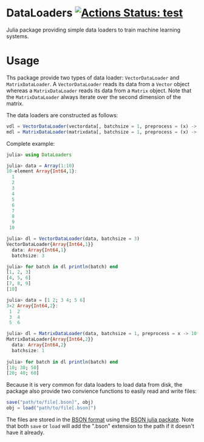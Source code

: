 # DataLoaders [![Actions Status: test](https://github.com/iondel/DataLoaders/workflows/test/badge.svg)](https://github.com/iondel/DataLoaders/actions?query=workflow%3Atest)

Julia package providing simple data loaders to train machine learning
systems. 

# Usage

Ths package provide two types of data loader: `VectorDataLoader`
and `MatrixDataLoader`. A `VectorDataLoader` reads its data from a 
`Vector` object whereas a `MatrixDataLoader` reads its data from
a `Matrix` object. Note that the `MatrixDataLoader` always iterate 
over the second dimension of the matrix.

The data loaders are constructed as follows:
```julia
vdl = VectorDataLoader(vectordata[, batchsize = 1, preprocess = (x) -> x]) 
mdl = MatrixDataLoader(matrixdata[, batchsize = 1, preprocess = (x) -> x]) 
```

Complete example:
```julia
julia> using DataLoaders

julia> data = Array(1:10)
10-element Array{Int64,1}:
  1
  2
  3
  4
  5
  6
  7
  8
  9
 10

julia> dl = VectorDataLoader(data, batchsize = 3)
VectorDataLoader{Array{Int64,1}}
  data: Array{Int64,1}
  batchsize: 3

julia> for batch in dl println(batch) end
[1, 2, 3]
[4, 5, 6]
[7, 8, 9]
[10]

julia> data = [1 2; 3 4; 5 6]
3×2 Array{Int64,2}:
 1  2
 3  4
 5  6

julia> dl = MatrixDataLoader(data, batchsize = 1, preprocess = x -> 10*x)
MatrixDataLoader{Array{Int64,2}}
  data: Array{Int64,2}
  batchsize: 1
  
julia> for batch in dl println(batch) end
[10; 30; 50]
[20; 40; 60]
```

Because it is very common for data loaders to load data from disk, the package also provide two convience functions to  easily read and write files:
```julia
save("path/to/file[.bson]", obj)
obj = load("path/to/file[.bson]")
```
The files are stored in the [BSON format](http://bsonspec.org/) using the [BSON julia packate](https://github.com/JuliaIO/BSON.jl). Note that both `save` or `load` will add the ".bson" extension to the path if it doesn't have it already.
